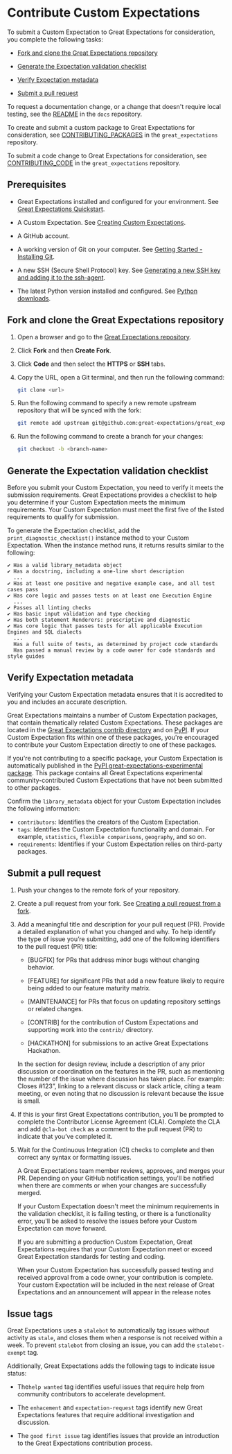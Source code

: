 # Contribute Custom Expectations

To submit a Custom Expectation to Great Expectations for consideration, you complete the following tasks:

- [Fork and clone the Great Expectations repository](#fork-and-clone-the-great-expectations-repository)

- [Generate the Expectation validation checklist](#generate-the-expectation-validation-checklist)

- [Verify Expectation metadata](#verify-expectation-metadata)

- [Submit a pull request](#submit-a-pull-request)

To request a documentation change, or a change that doesn't require local testing, see the [README](https://github.com/great-expectations/great_expectations/blob/develop/docs/README.md) in the `docs` repository.

To create and submit a custom package to Great Expectations for consideration, see [CONTRIBUTING_PACKAGES](https://github.com/great-expectations/great_expectations/blob/develop/CONTRIBUTING_PACKAGES.md) in the `great_expectations` repository.

To submit a code change to Great Expectations for consideration, see [CONTRIBUTING_CODE](https://github.com/great-expectations/great_expectations/blob/develop/CONTRIBUTING_CODE.md) in the `great_expectations` repository.

## Prerequisites

- Great Expectations installed and configured for your environment. See [Great Expectations Quickstart](https://docs.greatexpectations.io/docs/tutorials/quickstart/).

- A Custom Expectation. See [Creating Custom Expectations](https://docs.greatexpectations.io/docs/guides/expectations/creating_custom_expectations/overview/).

- A GitHub account.

- A working version of Git on your computer. See [Getting Started - Installing Git](https://git-scm.com/book/en/v2/Getting-Started-Installing-Git).

- A new SSH (Secure Shell Protocol) key. See [Generating a new SSH key and adding it to the ssh-agent](https://help.github.com/en/github/authenticating-to-github/generating-a-new-ssh-key-and-adding-it-to-the-ssh-agent).

- The latest Python version installed and configured. See [Python downloads](https://www.python.org/downloads/).

## Fork and clone the Great Expectations repository

1. Open a browser and go to the [Great Expectations repository](https://github.com/great-expectations/great_expectations).

2. Click **Fork** and then **Create Fork**.

3. Click **Code** and then select the **HTTPS** or **SSH** tabs.

4. Copy the URL, open a Git terminal, and then run the following command:

    ```sh
    git clone <url>
    ```
5. Run the following command to specify a new remote upstream repository that will be synced with the fork:

    ```sh
    git remote add upstream git@github.com:great-expectations/great_expectations.git
    ```
6. Run the following command to create a branch for your changes:

    ```sh
    git checkout -b <branch-name>
    ```

## Generate the Expectation validation checklist

Before you submit your Custom Expectation, you need to verify it meets the submission requirements. Great Expectations provides a checklist to help you determine if your Custom Expectation meets the minimum requirements. Your Custom Expectation must meet the first five of the listed requirements to qualify for submission.

To generate the Expectation checklist, add the `print_diagnostic_checklist()` instance method to your Custom Expectation. When the instance method runs, it returns results similar to the following:

```console
✔ Has a valid library_metadata object
✔ Has a docstring, including a one-line short description
  ...
✔ Has at least one positive and negative example case, and all test cases pass
✔ Has core logic and passes tests on at least one Execution Engine
  ...
✔ Passes all linting checks
✔ Has basic input validation and type checking
✔ Has both statement Renderers: prescriptive and diagnostic
✔ Has core logic that passes tests for all applicable Execution Engines and SQL dialects
  ...
  Has a full suite of tests, as determined by project code standards
  Has passed a manual review by a code owner for code standards and style guides
```

## Verify Expectation metadata

Verifying your Custom Expectation metadata ensures that it is accredited to you and includes an accurate description.

Great Expectations maintains a number of Custom Expectation packages, that contain thematically related Custom Expectations. These packages are located in the [Great Expectations contrib directory](https://github.com/great-expectations/great_expectations/tree/develop/contrib) and on [PyPI](https://pypi.org/).
If your Custom Expectation fits within one of these packages, you're encouraged to contribute your Custom Expectation directly to one of these packages.

If you're not contributing to a specific package, your Custom Expectation is automatically published in the [PyPI great-expectations-experimental package](https://pypi.org/project/great-expectations-experimental/). This package contains all Great Expectations experimental community-contributed Custom Expectations that have not been submitted to other packages.

Confirm the `library_metadata` object for your Custom Expectation includes the following information:

- `contributors`: Identifies the creators of the Custom Expectation.
- `tags`: Identifies the Custom Expectation functionality and domain. For example, `statistics`, `flexible comparisons`, `geography`, and so on.
- `requirements`: Identifies if your Custom Expectation relies on third-party packages.

## Submit a pull request

1. Push your changes to the remote fork of your repository.

2. Create a pull request from your fork. See [Creating a pull request from a fork](https://docs.github.com/en/pull-requests/collaborating-with-pull-requests/proposing-changes-to-your-work-with-pull-requests/creating-a-pull-request-from-a-fork).

3. Add a meaningful title and description for your pull request (PR). Provide a detailed explanation of what you changed and why. To help identify the type of issue you’re submitting, add one of the following identifiers to the pull request (PR) title:

    - [BUGFIX] for PRs that address minor bugs without changing behavior.

    - [FEATURE] for significant PRs that add a new feature likely to require being added to our feature maturity matrix.

    - [MAINTENANCE] for PRs that focus on updating repository settings or related changes.
		
    - [CONTRIB] for the contribution of Custom Expectations and supporting work into the `contrib/` directory.
      
    - [HACKATHON] for submissions to an active Great Expectations Hackathon.

    In the section for design review, include a description of any prior discussion or coordination on the features in the PR, such as mentioning the number of the issue where discussion has taken place. For example: Closes #123”, linking to a relevant discuss or slack article, citing a team meeting, or even noting that no discussion is relevant because the issue is small.

4. If this is your first Great Expectations contribution, you'll be prompted to complete the Contributor License Agreement (CLA). Complete the CLA and add `@cla-bot check` as a comment to the pull request (PR) to indicate that you’ve completed it.

5. Wait for the Continuous Integration (CI) checks to complete and then correct any syntax or formatting issues.

    A Great Expectations team member reviews, approves, and merges your PR. Depending on your GitHub notification settings, you'll be notified when there are comments or when your changes are successfully merged.

    If your Custom Expectation doesn't meet the minimum requirements in the validation checklist, it is failing testing, or there is a functionality error, you'll be asked to resolve the issues before your Custom Expectation can move forward.

    If you are submitting a production Custom Expectation, Great Expectations requires that your Custom Expectation meet or exceed Great Expectation standards for testing and coding.

    When your Custom Expectation has successfully passed testing and received approval from a code owner, your contribution is complete. Your custom Expectation will be included in the next release of Great Expectations and an announcement will appear in the release notes

## Issue tags

Great Expectations uses a `stalebot` to automatically tag issues without activity as `stale`, and closes them when a response is not received within a week. To prevent `stalebot` from closing an issue, you can add the `stalebot-exempt` tag.

Additionally, Great Expectations adds the following tags to indicate issue status:

- The`help wanted` tag identifies useful issues that require help from community contributors to accelerate development.

- The `enhacement` and `expectation-request` tags identify new Great Expectations features that require additional investigation and discussion. 

- The `good first issue` tag identifies issues that provide an introduction to the Great Expectations contribution process.
